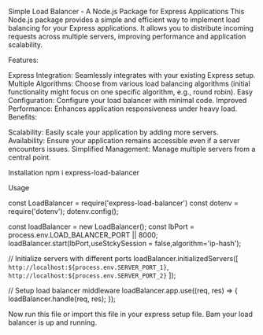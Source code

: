 Simple Load Balancer - A Node.js Package for Express Applications
This Node.js package provides a simple and efficient way to implement load balancing for your Express applications. It allows you to distribute incoming requests across multiple servers, improving performance and application scalability.

Features:

Express Integration: Seamlessly integrates with your existing Express setup.
Multiple Algorithms: Choose from various load balancing algorithms (initial functionality might focus on one specific algorithm, e.g., round robin).
Easy Configuration: Configure your load balancer with minimal code.
Improved Performance: Enhances application responsiveness under heavy load.
Benefits:

Scalability: Easily scale your application by adding more servers.
Availability: Ensure your application remains accessible even if a server encounters issues.
Simplified Management: Manage multiple servers from a central point.

Installation
npm i express-load-balancer


Usage

const LoadBalancer = require('express-load-balancer')
const dotenv = require('dotenv');
dotenv.config();

const loadBalancer = new LoadBalancer();
const lbPort = process.env.LOAD_BALANCER_PORT || 8000;
loadBalancer.start(lbPort,useStckySession = false,algorithm='ip-hash');

// Initialize servers with different ports
loadBalancer.initializedServers([
  `http://localhost:${process.env.SERVER_PORT_1}`,
  `http://localhost:${process.env.SERVER_PORT_2}`
]);

// Setup load balancer middleware
loadBalancer.app.use((req, res) => {
  loadBalancer.handle(req, res);
});

Now run this file or import this file in your express setup file. Bam your load balancer is up and running.